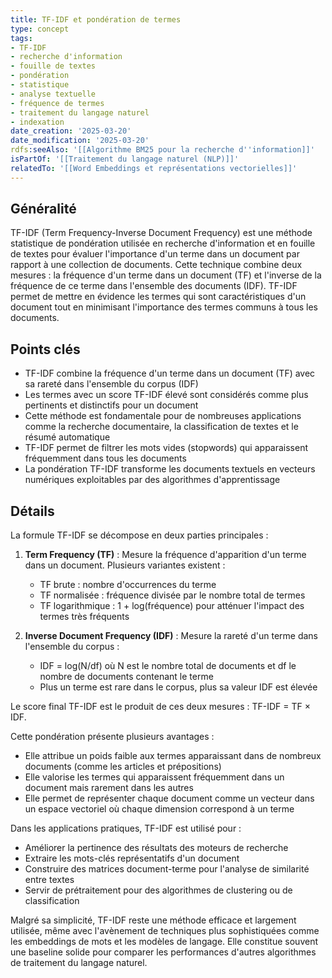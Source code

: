 ```yaml
---
title: TF-IDF et pondération de termes
type: concept
tags:
- TF-IDF
- recherche d'information
- fouille de textes
- pondération
- statistique
- analyse textuelle
- fréquence de termes
- traitement du langage naturel
- indexation
date_creation: '2025-03-20'
date_modification: '2025-03-20'
rdfs:seeAlso: '[[Algorithme BM25 pour la recherche d''information]]'
isPartOf: '[[Traitement du langage naturel (NLP)]]'
relatedTo: '[[Word Embeddings et représentations vectorielles]]'
---
```


## Généralité

TF-IDF (Term Frequency-Inverse Document Frequency) est une méthode statistique de pondération utilisée en recherche d'information et en fouille de textes pour évaluer l'importance d'un terme dans un document par rapport à une collection de documents. Cette technique combine deux mesures : la fréquence d'un terme dans un document (TF) et l'inverse de la fréquence de ce terme dans l'ensemble des documents (IDF). TF-IDF permet de mettre en évidence les termes qui sont caractéristiques d'un document tout en minimisant l'importance des termes communs à tous les documents.

## Points clés

- TF-IDF combine la fréquence d'un terme dans un document (TF) avec sa rareté dans l'ensemble du corpus (IDF)
- Les termes avec un score TF-IDF élevé sont considérés comme plus pertinents et distinctifs pour un document
- Cette méthode est fondamentale pour de nombreuses applications comme la recherche documentaire, la classification de textes et le résumé automatique
- TF-IDF permet de filtrer les mots vides (stopwords) qui apparaissent fréquemment dans tous les documents
- La pondération TF-IDF transforme les documents textuels en vecteurs numériques exploitables par des algorithmes d'apprentissage

## Détails

La formule TF-IDF se décompose en deux parties principales :

1. **Term Frequency (TF)** : Mesure la fréquence d'apparition d'un terme dans un document. Plusieurs variantes existent :
   - TF brute : nombre d'occurrences du terme
   - TF normalisée : fréquence divisée par le nombre total de termes
   - TF logarithmique : 1 + log(fréquence) pour atténuer l'impact des termes très fréquents

2. **Inverse Document Frequency (IDF)** : Mesure la rareté d'un terme dans l'ensemble du corpus :
   - IDF = log(N/df) où N est le nombre total de documents et df le nombre de documents contenant le terme
   - Plus un terme est rare dans le corpus, plus sa valeur IDF est élevée

Le score final TF-IDF est le produit de ces deux mesures : TF-IDF = TF × IDF.

Cette pondération présente plusieurs avantages :
- Elle attribue un poids faible aux termes apparaissant dans de nombreux documents (comme les articles et prépositions)
- Elle valorise les termes qui apparaissent fréquemment dans un document mais rarement dans les autres
- Elle permet de représenter chaque document comme un vecteur dans un espace vectoriel où chaque dimension correspond à un terme

Dans les applications pratiques, TF-IDF est utilisé pour :
- Améliorer la pertinence des résultats des moteurs de recherche
- Extraire les mots-clés représentatifs d'un document
- Construire des matrices document-terme pour l'analyse de similarité entre textes
- Servir de prétraitement pour des algorithmes de clustering ou de classification

Malgré sa simplicité, TF-IDF reste une méthode efficace et largement utilisée, même avec l'avènement de techniques plus sophistiquées comme les embeddings de mots et les modèles de langage. Elle constitue souvent une baseline solide pour comparer les performances d'autres algorithmes de traitement du langage naturel.